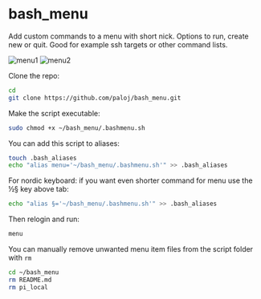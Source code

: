 # bash_menu
Add custom commands to a menu with short nick. Options to run, create new or quit. Good for example ssh targets or other command lists.

![menu1](https://user-images.githubusercontent.com/73587747/142691557-5edf422c-623c-4919-803f-b88ecedd989b.png)
![menu2](https://user-images.githubusercontent.com/73587747/142691571-1540b87a-21a5-4407-9e06-ef7b32cb8068.png)

Clone the repo:
```bash
cd
git clone https://github.com/paloj/bash_menu.git
```

Make the script executable:
```bash
sudo chmod +x ~/bash_menu/.bashmenu.sh
```

You can add this script to aliases:
```bash
touch .bash_aliases
echo "alias menu='~/bash_menu/.bashmenu.sh'" >> .bash_aliases
```
For nordic keyboard: if you want even shorter command for menu use the ½§ key above tab:
```bash
echo "alias §='~/bash_menu/.bashmenu.sh'" >> .bash_aliases
```

Then relogin and run:
```bash
menu
```

You can manually remove unwanted menu item files from the script folder with <code>rm</code>
```bash
cd ~/bash_menu
rm README.md
rm pi_local
```
